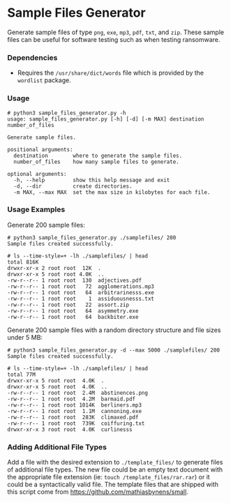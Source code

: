 # Sample Files Generator

Generate sample files of type `png`, `exe`, `mp3`, `pdf`, `txt`, and `zip`. These sample files can be useful for software testing such as when testing ransomware.

### Dependencies

* Requires the `/usr/share/dict/words` file which is provided by the `wordlist` package.

### Usage

```
# python3 sample_files_generator.py -h
usage: sample_files_generator.py [-h] [-d] [-m MAX] destination number_of_files

Generate sample files.

positional arguments:
  destination        where to generate the sample files.
  number_of_files    how many sample files to generate.

optional arguments:
  -h, --help         show this help message and exit
  -d, --dir          create directories.
  -m MAX, --max MAX  set the max size in kilobytes for each file.
```

### Usage Examples

Generate 200 sample files:
```
# python3 sample_files_generator.py ./samplefiles/ 200
Sample files created successfully.

# ls --time-style=+ -lh ./samplefiles/ | head 
total 816K
drwxr-xr-x 2 root root  12K  .
drwxr-xr-x 5 root root 4.0K  ..
-rw-r--r-- 1 root root  130  adjectives.pdf
-rw-r--r-- 1 root root   72  agglomerations.mp3
-rw-r--r-- 1 root root   64  arbitrarinesss.exe
-rw-r--r-- 1 root root    1  assiduousnesss.txt
-rw-r--r-- 1 root root   22  assort.zip
-rw-r--r-- 1 root root   64  asymmetry.exe
-rw-r--r-- 1 root root   64  backbiter.exe
```

Generate 200 sample files with a random directory structure and file sizes under 5 MB:
```
# python3 sample_files_generator.py -d --max 5000 ./samplefiles/ 200
Sample files created successfully.

# ls --time-style=+ -lh ./samplefiles/ | head 
total 77M
drwxr-xr-x 5 root root  4.0K  .
drwxr-xr-x 5 root root  4.0K  ..
-rw-r--r-- 1 root root  2.4M  abstinences.png
-rw-r--r-- 1 root root  4.2M  barmaid.pdf
-rw-r--r-- 1 root root 1014K  berliners.mp3
-rw-r--r-- 1 root root  1.1M  cannoning.exe
-rw-r--r-- 1 root root  283K  climaxed.pdf
-rw-r--r-- 1 root root  739K  coiffuring.txt
drwxr-xr-x 3 root root  4.0K  curlinesss
```

### Adding Additional File Types

Add a file with the desired extension to `./template_files/` to generate files of additional file types. The new file could be an empty text document with the appropriate file extension (ie: `touch /template_files/rar.rar`) or it could be a syntactically valid file. The template files that are shipped with this script come from https://github.com/mathiasbynens/small.
